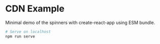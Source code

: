 # CDN Example

Minimal demo of the spinners with create-react-app using ESM bundle.

```sh
# Serve on localhost
npm run serve
```
